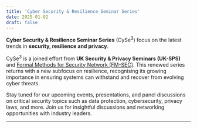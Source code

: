 ```yaml
---
title: 'Cyber Security & Resilience Seminar Series'
date: 2025-01-02
draft: false
---
```


**Cyber Security & Resilience Seminar Series** (CySe<sup>3</sup>) focus on the latest trends in **security, resilience and privacy**.

CySe<sup>3</sup> is a joined effort from **UK Security & Privacy Seminars (UK-SPS)** and [Formal Methods for Security Network (FM-SEC)](https://fmsec.github.io/fmsec/). This renewed series returns with a new subfocus on resilience, recognising its growing importance in ensuring systems can withstand and recover from evolving cyber threats.

Stay tuned for our upcoming events, presentations, and panel discussions on critical security topics such as data protection, cybersecurity, privacy laws, and more.
Join us for insightful discussions and networking opportunities with industry leaders.

---

